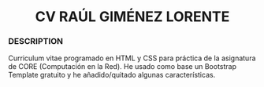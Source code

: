 <h1 align="center">
	CV RAÚL GIMÉNEZ LORENTE
</h1>

### DESCRIPTION
Curriculum vitae programado en HTML y CSS para práctica de la asignatura de CORE (Computación en la Red). He usado como base un Bootstrap Template gratuito y he añadido/quitado algunas características.